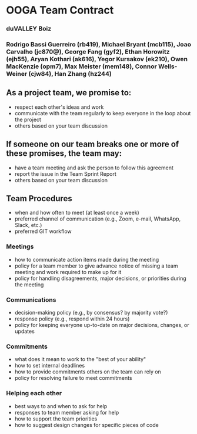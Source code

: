 # OOGA Team Contract
### duVALLEY Boiz
### Rodrigo Bassi Guerreiro (rb419), Michael Bryant (mcb115), Joao Carvalho (jc870@), George Fang (gyf2), Ethan Horowitz (ejh55), Aryan Kothari (ak616), Yegor Kursakov (ek210), Owen MacKenzie (opm7), Max Meister (mem148), Connor Wells-Weiner (cjw84), Han Zhang (hz244)


## As a project team, we promise to:
* respect each other's ideas and work
* communicate with the team regularly to keep everyone in the loop about the project
* others based on your team discussion


## If someone on our team breaks one or more of these promises, the team may:
* have a team meeting and ask the person to follow this agreement
* report the issue in the Team Sprint Report
* others based on your team discussion


## Team Procedures
* when and how often to meet (at least once a week)
* preferred channel of communication (e.g., Zoom, e-mail, WhatsApp, Slack, etc.)
* preferred GIT workflow


### Meetings
* how to communicate action items made during the meeting
* policy for a team member to give advance notice of missing a team meeting and work required to make up for it
* policy for handling disagreements, major decisions, or priorities during the meeting


### Communications
* decision-making policy (e.g., by consensus? by majority vote?)
* response policy (e.g., respond within 24 hours)
* policy for keeping everyone up-to-date on major decisions, changes, or updates


### Commitments
* what does it mean to work to the "best of your ability"
* how to set internal deadlines
* how to provide commitments others on the team can rely on
* policy for resolving failure to meet commitments


### Helping each other
* best ways to and when to ask for help
* responses to team member asking for help
* how to support the team priorities
* how to suggest design changes for specific pieces of code
